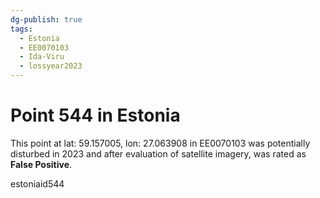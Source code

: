 ```yaml
---
dg-publish: true
tags:
  - Estonia
  - EE0070103
  - Ida-Viru
  - lossyear2023
---
```


# Point 544 in Estonia

This point at lat: 59.157005, lon: 27.063908 in EE0070103 was potentially disturbed in 2023 and after evaluation of satellite imagery, was rated as **False Positive**.



estoniaid544